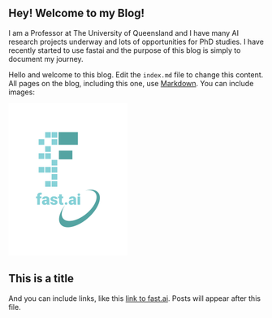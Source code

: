 ## Hey! Welcome to my Blog!


I am a Professor at The University of Queensland and I have many AI research projects underway and lots of opportunities for PhD studies. I have recently started to use fastai and the purpose of this blog is simply to document my journey.

Hello and welcome to this blog. Edit the `index.md` file to change this content. All pages on the blog, including this one, use [Markdown](https://guides.github.com/features/mastering-markdown/). You can include images:

![Image of fast.ai logo](images/logo.png)

## This is a title

And you can include links, like this [link to fast.ai](https://www.fast.ai). Posts will appear after this file. 
